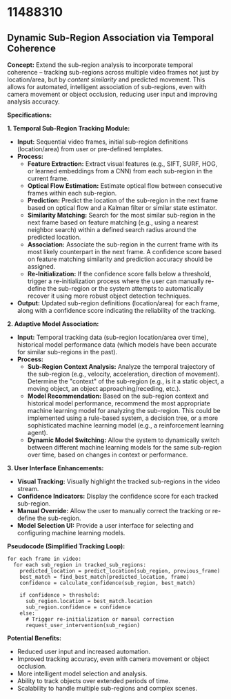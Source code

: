 # 11488310

## Dynamic Sub-Region Association via Temporal Coherence

**Concept:** Extend the sub-region analysis to incorporate temporal coherence – tracking sub-regions across multiple video frames not just by location/area, but by *content similarity* and predicted movement. This allows for automated, intelligent association of sub-regions, even with camera movement or object occlusion, reducing user input and improving analysis accuracy.

**Specifications:**

**1. Temporal Sub-Region Tracking Module:**

*   **Input:**  Sequential video frames, initial sub-region definitions (location/area) from user or pre-defined templates.
*   **Process:**
    *   **Feature Extraction:** Extract visual features (e.g., SIFT, SURF, HOG, or learned embeddings from a CNN) from each sub-region in the current frame.
    *   **Optical Flow Estimation:**  Estimate optical flow between consecutive frames within each sub-region.
    *   **Prediction:** Predict the location of the sub-region in the next frame based on optical flow and a Kalman filter or similar state estimator.
    *   **Similarity Matching:**  Search for the most similar sub-region in the next frame based on feature matching (e.g., using a nearest neighbor search) within a defined search radius around the predicted location.
    *   **Association:**  Associate the sub-region in the current frame with its most likely counterpart in the next frame.  A confidence score based on feature matching similarity and prediction accuracy should be assigned.
    *   **Re-Initialization:** If the confidence score falls below a threshold, trigger a re-initialization process where the user can manually re-define the sub-region or the system attempts to automatically recover it using more robust object detection techniques.
*   **Output:**  Updated sub-region definitions (location/area) for each frame, along with a confidence score indicating the reliability of the tracking.

**2. Adaptive Model Association:**

*   **Input:** Temporal tracking data (sub-region location/area over time),  historical model performance data (which models have been accurate for similar sub-regions in the past).
*   **Process:**
    *   **Sub-Region Context Analysis:**  Analyze the temporal trajectory of the sub-region (e.g., velocity, acceleration, direction of movement).  Determine the "context" of the sub-region (e.g., is it a static object, a moving object, an object approaching/receding, etc.).
    *   **Model Recommendation:** Based on the sub-region context and historical model performance, recommend the most appropriate machine learning model for analyzing the sub-region.  This could be implemented using a rule-based system, a decision tree, or a more sophisticated machine learning model (e.g., a reinforcement learning agent).
    *   **Dynamic Model Switching:**  Allow the system to dynamically switch between different machine learning models for the same sub-region over time, based on changes in context or performance.

**3. User Interface Enhancements:**

*   **Visual Tracking:**  Visually highlight the tracked sub-regions in the video stream.
*   **Confidence Indicators:**  Display the confidence score for each tracked sub-region.
*   **Manual Override:**  Allow the user to manually correct the tracking or re-define the sub-region.
*   **Model Selection UI:** Provide a user interface for selecting and configuring machine learning models.

**Pseudocode (Simplified Tracking Loop):**

```
for each frame in video:
  for each sub_region in tracked_sub_regions:
    predicted_location = predict_location(sub_region, previous_frame)
    best_match = find_best_match(predicted_location, frame)
    confidence = calculate_confidence(sub_region, best_match)

    if confidence > threshold:
      sub_region.location = best_match.location
      sub_region.confidence = confidence
    else:
      # Trigger re-initialization or manual correction
      request_user_intervention(sub_region)
```

**Potential Benefits:**

*   Reduced user input and increased automation.
*   Improved tracking accuracy, even with camera movement or object occlusion.
*   More intelligent model selection and analysis.
*   Ability to track objects over extended periods of time.
*   Scalability to handle multiple sub-regions and complex scenes.